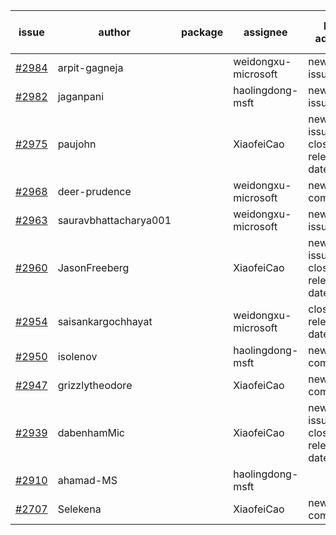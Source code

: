 | issue | author | package | assignee | bot advice | created date of issue | target release date | date from target |
| ------ | ------ | ------ | ------ | ------ | ------ | ------ | :-----: |
| [#2984](https://github.com/Azure/sdk-release-request/issues/2984) | arpit-gagneja |  | weidongxu-microsoft | new issue. | 07-05 | 09-30 |  |
| [#2982](https://github.com/Azure/sdk-release-request/issues/2982) | jaganpani |  | haolingdong-msft | new issue. | 07-05 | 07-19 |  |
| [#2975](https://github.com/Azure/sdk-release-request/issues/2975) | paujohn |  | XiaofeiCao | new issue. close to release date.  | 07-05 | 07-08 | 1 |
| [#2968](https://github.com/Azure/sdk-release-request/issues/2968) | deer-prudence |  | weidongxu-microsoft | new comment. | 07-01 | 07-11 |  |
| [#2963](https://github.com/Azure/sdk-release-request/issues/2963) | sauravbhattacharya001 |  | weidongxu-microsoft | new issue. | 06-29 | 07-13 |  |
| [#2960](https://github.com/Azure/sdk-release-request/issues/2960) | JasonFreeberg |  | XiaofeiCao | new issue. close to release date.  | 06-28 | 07-04 | -2 |
| [#2954](https://github.com/Azure/sdk-release-request/issues/2954) | saisankargochhayat |  | weidongxu-microsoft | close to release date.  | 06-27 | 07-07 | 0 |
| [#2950](https://github.com/Azure/sdk-release-request/issues/2950) | isolenov |  | haolingdong-msft | new comment. | 06-24 | 07-12 |  |
| [#2947](https://github.com/Azure/sdk-release-request/issues/2947) | grizzlytheodore |  | XiaofeiCao | new comment. | 06-23 | 06-30 |  |
| [#2939](https://github.com/Azure/sdk-release-request/issues/2939) | dabenhamMic |  | XiaofeiCao | new issue. close to release date.  | 06-23 | 07-07 | 0 |
| [#2910](https://github.com/Azure/sdk-release-request/issues/2910) | ahamad-MS |  | haolingdong-msft |  | 06-13 | 06-15 |  |
| [#2707](https://github.com/Azure/sdk-release-request/issues/2707) | Selekena |  | XiaofeiCao | new comment. | 04-15 | 05-02 |  |

